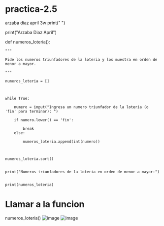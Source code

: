 # practica-2.5
arzaba diaz april 3w
print(" ")

print("Arzaba Diaz April")

def numeros_loteria():

    """
    
    Pide los numeros triunfadores de la loteria y los muestra en orden de menor a mayor.
    
    """
    
    numeros_loteria = []

    
    
    while True:
    
        numero = input("Ingresa un numero triunfador de la loteria (o 'fin' para terminar): ")
        
        if numero.lower() == 'fin':
        
            break
        else:
            
            numeros_loteria.append(int(numero))



    numeros_loteria.sort()
    
    
    print("Numeros triunfadores de la loteria en orden de menor a mayor:")
    
    
    print(numeros_loteria)



# Llamar a la funcion

numeros_loteria()
![image](https://github.com/user-attachments/assets/8ee78d1b-77af-4eb2-a478-cdba1560a2c8)
![image](https://github.com/user-attachments/assets/28708c38-55a1-4ce9-a21f-aac43b733377)


